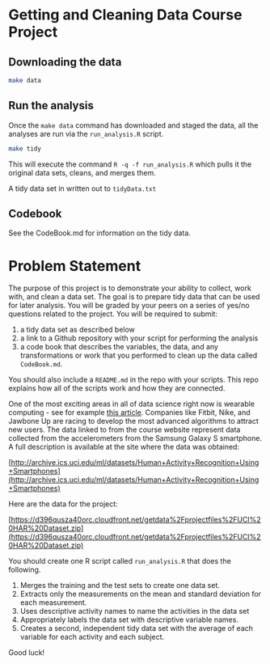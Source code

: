 # Getting and Cleaning Data Course Project

## Downloading the data

```bash
make data
```

## Run the analysis

Once the `make data` command has downloaded and staged the data, all the
analyses are run via the `run_analysis.R` script.

```bash
make tidy
```

This will execute the command `R -q -f run_analysis.R` which pulls it the
original data sets, cleans, and merges them.

A tidy data set in written out to `tidyData.txt`

## Codebook

See the CodeBook.md for information on the tidy data.


# Problem Statement

The purpose of this project is to demonstrate your ability to collect, work
with, and clean a data set. The goal is to prepare tidy data that can be used
for later analysis. You will be graded by your peers on a series of yes/no
questions related to the project. You will be required to submit:

1. a tidy data set as described below
1. a link to a Github repository with your script for performing the analysis
1. a code book that describes the variables, the data, and any transformations
    or work that you performed to clean up the data called `CodeBook.md`.

You should also include a `README.md` in the repo with your scripts. This repo
explains how all of the scripts work and how they are connected.

One of the most exciting areas in all of data science right now is wearable
computing - see for example [this article](http://www.insideactivitytracking.com/data-science-activity-tracking-and-the-battle-for-the-worlds-top-sports-brand/). Companies like Fitbit, Nike, and Jawbone Up are racing to develop the most
advanced algorithms to attract new users. The data linked to from the course
website represent data collected from the accelerometers from the Samsung
Galaxy S smartphone. A full description is available at the site where the
data was obtained:

[http://archive.ics.uci.edu/ml/datasets/Human+Activity+Recognition+Using+Smartphones](http://archive.ics.uci.edu/ml/datasets/Human+Activity+Recognition+Using+Smartphones)

Here are the data for the project:

[https://d396qusza40orc.cloudfront.net/getdata%2Fprojectfiles%2FUCI%20HAR%20Dataset.zip](https://d396qusza40orc.cloudfront.net/getdata%2Fprojectfiles%2FUCI%20HAR%20Dataset.zip)

You should create one R script called `run_analysis.R` that does the following.

1. Merges the training and the test sets to create one data set.
1. Extracts only the measurements on the mean and standard
    deviation for each measurement.
1. Uses descriptive activity names to name the activities in the data set
1. Appropriately labels the data set with descriptive variable names.
1. Creates a second, independent tidy data set with the average of each
    variable for each activity and each subject.

Good luck!